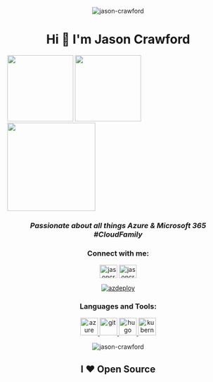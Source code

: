 

<p align="center"> <img src="https://komarev.com/ghpvc/?username=jason-crawford&label=Profile%20views&color=0e75b6&style=flat" alt="jason-crawford" /> </p><h1 align="center">Hi 👋 I'm Jason Crawford</h1>

<p align="Left">
  <img src="https://images.credly.com/images/336eebfc-0ac3-4553-9a67-b402f491f185/azure-administrator-associate-600x600.png" width="150">
  <img src="https://images.credly.com/images/59db067c-f0e9-44a8-bcc7-53a960274bfb/CERT-Associate-Microsoft365-Teams-Administrator.png" width="150">
  <img src="https://images.credly.com/images/59db067c-f0e9-44a8-bcc7-53a960274bfb/CERT-Associate-Microsoft365-Teams-Administrator.png" width="200">
</p>

*<h3 align="center">Passionate about all things Azure & Microsoft 365 #CloudFamily</h3>*

<h3 align="center">Connect with me:</h3>
<p align="center">
<a href="https://twitter.com/jasoncraawford" target="blank"><img align="center" src="https://raw.githubusercontent.com/rahuldkjain/github-profile-readme-generator/master/src/images/icons/Social/twitter.svg" alt="jasoncraawford" height="30" width="40" /></a>
<a href="https://linkedin.com/in/jasoncrawforditengineer" target="blank"><img align="center" src="https://raw.githubusercontent.com/rahuldkjain/github-profile-readme-generator/master/src/images/icons/Social/linked-in-alt.svg" alt="jasoncrawforditengineer" height="30" width="40" /></a>
</p>
  <p align="center"> <a href="https://twitter.com/jasoncraawford" target="blank"><img src="https://img.shields.io/twitter/follow/azdeploy?logo=twitter&style=for-the-badge" alt="azdeploy" /></a> </p>

<h3 align="center">Languages and Tools:</h3>
<p align="center"> <a href="https://azure.microsoft.com/en-in/" target="_blank" rel="noreferrer"> <img src="https://www.vectorlogo.zone/logos/microsoft_azure/microsoft_azure-icon.svg" alt="azure" width="40" height="40"/> </a> <a href="https://git-scm.com/" target="_blank" rel="noreferrer"> <img src="https://www.vectorlogo.zone/logos/git-scm/git-scm-icon.svg" alt="git" width="40" height="40"/> </a> <a href="https://gohugo.io/" target="_blank" rel="noreferrer"> <img src="https://api.iconify.design/logos-hugo.svg" alt="hugo" width="40" height="40"/> </a> <a href="https://kubernetes.io" target="_blank" rel="noreferrer"> <img src="https://www.vectorlogo.zone/logos/kubernetes/kubernetes-icon.svg" alt="kubernetes" width="40" height="40"/> </a> </p>

<p align="center"> <img src="https://github-readme-stats.vercel.app/api?username=jason-crawford&show_icons=true&locale=en" alt="jason-crawford" /></p> <p>

  <h2 align="center">
   I ❤ Open Source
</h2>

